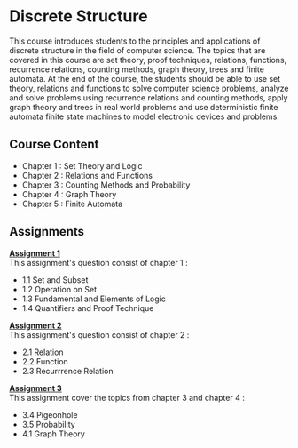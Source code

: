 # Discrete Structure
This course introduces students to the principles and applications of discrete structure in the field of computer science. The topics that are covered in this course are set theory, proof techniques, relations, functions, recurrence relations, counting methods, graph theory, trees and finite automata. At the end of the course, the students should be able to use set theory, relations and functions to solve computer science problems, analyze and solve problems using recurrence relations and counting methods, apply graph theory and trees in real world problems and use deterministic finite automata finite state machines to model electronic devices and problems.

## Course Content
* Chapter 1 : Set Theory and Logic
* Chapter 2 : Relations and Functions
* Chapter 3 : Counting Methods and Probability
* Chapter 4 : Graph Theory
* Chapter 5 : Finite Automata 

## Assignments
**[Assignment 1](https://github.com/haani1224/UTM-Year-1-Semester-1/blob/main/discrete-structure/Assignment%201%20Discrete%20Structure.pdf)** <br>
This assignment's question consist of chapter 1 :
* 1.1 Set and Subset
* 1.2 Operation on Set
* 1.3 Fundamental and Elements of Logic
* 1.4 Quantifiers and Proof Technique

**[Assignment 2](https://github.com/haani1224/UTM-Year-1-Semester-1/blob/main/discrete-structure/Assignment%202%20Discrete%20Structure.pdf)** <br>
This assignment's question consist of chapter 2 :
* 2.1 Relation
* 2.2 Function
* 2.3 Recurrrence Relation

**[Assignment 3](https://github.com/haani1224/UTM-Year-1-Semester-1/blob/main/discrete-structure/Assignment%203%20Discrete%20Structure.pdf)** <br>
This assignment cover the topics from chapter 3 and chapter 4 :
* 3.4 Pigeonhole
* 3.5 Probability
* 4.1 Graph Theory
